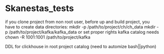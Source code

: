 # Skanestas_tests
if you clone project from non root user, before up and build project, you have to create data directories:
 mkdir -p /path/to/project/ch/ch_data
 mkdir -p /path/to/project/kafka/kafka_data
or set proper rights
kafka catalog needs chown -R 1001:1001 /path/to/project/kafka

DDL for clickhouse in root project catalog
(need to automize bash||python)
